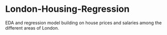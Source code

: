# London-Housing-Regression

EDA and regression model building on house prices and salaries among the different areas of London.
